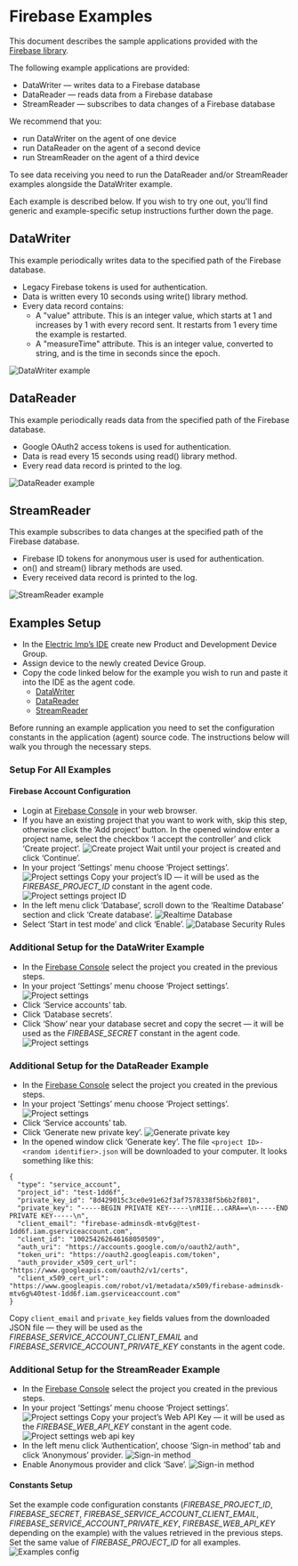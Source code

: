 # Firebase Examples

This document describes the sample applications provided with the [Firebase library](../README.md).

The following example applications are provided:
- DataWriter &mdash; writes data to a Firebase database
- DataReader &mdash; reads data from a Firebase database
- StreamReader &mdash; subscribes to data changes of a Firebase database

We recommend that you:
- run DataWriter on the agent of one device
- run DataReader on the agent of a second device
- run StreamReader on the agent of a third device

To see data receiving you need to run the DataReader and/or StreamReader examples alongside the DataWriter example.

Each example is described below. If you wish to try one out, you'll find generic and example-specific setup instructions further down the page.

## DataWriter

This example periodically writes data to the specified path of the Firebase database.
- Legacy Firebase tokens is used for authentication.
- Data is written every 10 seconds using write() library method.
- Every data record contains:
  - A "value" attribute. This is an integer value, which starts at 1 and increases by 1 with every record sent. It restarts from 1 every time the example is restarted.
  - A "measureTime" attribute. This is an integer value, converted to string, and is the time in seconds since the epoch.

![DataWriter example](../png/DataWriter.png)

## DataReader

This example periodically reads data from the specified path of the Firebase database.
- Google OAuth2 access tokens is used for authentication.
- Data is read every 15 seconds using read() library method.
- Every read data record is printed to the log.

![DataReader example](../png/DataReader.png)

## StreamReader

This example subscribes to data changes at the specified path of the Firebase database.
- Firebase ID tokens for anonymous user is used for authentication.
- on() and stream() library methods are used.
- Every received data record is printed to the log.

![StreamReader example](../png/StreamReader.png)

## Examples Setup

- In the [Electric Imp’s IDE](https://ide.electricimp.com/) create new Product and Development Device Group.
- Assign device to the newly created Device Group.
- Copy the code linked below for the example you wish to run and paste it into the IDE as the agent code.
  - [DataWriter](./DataWriter.agent.nut)
  - [DataReader](./DataReader.agent.nut)
  - [StreamReader](./StreamReader.agent.nut)

Before running an example application you need to set the configuration constants in the application (agent) source code. The instructions below will walk you through the necessary steps.

### Setup For All Examples

#### Firebase Account Configuration

- Login at [Firebase Console](https://console.firebase.google.com) in your web browser.
- If you have an existing project that you want to work with, skip this step, otherwise click the ‘Add project’ button.
In the opened window enter a project name, select the checkbox ‘I accept the controller’ and click ‘Create project’.
![Create project](../png/CreateProject.png)
Wait until your project is created and click ‘Continue’.
- In your project ‘Settings’ menu choose ‘Project settings’.
![Project settings](../png/ProjectSettings.png)
Copy your project’s ID &mdash; it will be used as the *FIREBASE_PROJECT_ID* constant in the agent code.
![Project settings project ID](../png/ProjectSettingsProjectId.png)
- In the left menu click ‘Database’, scroll down to the ‘Realtime Database’ section and click ‘Create database’.
![Realtime Database](../png/RealtimeDatabase.png)
- Select ‘Start in test mode’ and click ‘Enable’.
![Database Security Rules](../png/DatabaseSecurityRules.png)

### Additional Setup for the DataWriter Example

- In the [Firebase Console](https://console.firebase.google.com) select the project you created in the previous steps.
- In your project ‘Settings’ menu choose ‘Project settings’.
![Project settings](../png/ProjectSettings.png)
- Click ‘Service accounts’ tab.
- Click ‘Database secrets’.
- Click ‘Show’ near your database secret and copy the secret &mdash; it will be used as the *FIREBASE_SECRET* constant in the agent code.
![Project settings](../png/DatabaseSecret.png)

### Additional Setup for the DataReader Example
- In the [Firebase Console](https://console.firebase.google.com) select the project you created in the previous steps.
- In your project ‘Settings’ menu choose ‘Project settings’.
![Project settings](../png/ProjectSettings.png)
- Click ‘Service accounts’ tab.
- Click ‘Generate new private key’.
![Generate private key](../png/GeneratePrivateKey.png)
- In the opened window click ‘Generate key’. The file `<project ID>-<random identifier>.json` will be downloaded to your computer.
It looks something like this:
```
{
  "type": "service_account",
  "project_id": "test-1dd6f",
  "private_key_id": "8d429015c3ce0e91e62f3af7578338f5b6b2f801",
  "private_key": "-----BEGIN PRIVATE KEY-----\nMIIE...cARA==\n-----END PRIVATE KEY-----\n",
  "client_email": "firebase-adminsdk-mtv6g@test-1dd6f.iam.gserviceaccount.com",
  "client_id": "100254262646168050509",
  "auth_uri": "https://accounts.google.com/o/oauth2/auth",
  "token_uri": "https://oauth2.googleapis.com/token",
  "auth_provider_x509_cert_url": "https://www.googleapis.com/oauth2/v1/certs",
  "client_x509_cert_url": "https://www.googleapis.com/robot/v1/metadata/x509/firebase-adminsdk-mtv6g%40test-1dd6f.iam.gserviceaccount.com"
}
```
Copy `client_email` and `private_key` fields values from the downloaded JSON file &mdash; they will be used as the *FIREBASE_SERVICE_ACCOUNT_CLIENT_EMAIL* and *FIREBASE_SERVICE_ACCOUNT_PRIVATE_KEY* constants in the agent code.

### Additional Setup for the StreamReader Example
- In the [Firebase Console](https://console.firebase.google.com) select the project you created in the previous steps.
- In your project ‘Settings’ menu choose ‘Project settings’.
![Project settings](../png/ProjectSettings.png)
Copy your project’s Web API Key &mdash; it will be used as the *FIREBASE_WEB_API_KEY* constant in the agent code.
![Project settings web api key](../png/ProjectSettingsWebApiKey.png)
- In the left menu click ‘Authentication’, choose ‘Sign-in method’ tab and click ‘Anonymous’ provider.
![Sign-in method](../png/SignInMethod.png)
- Enable Anonymous provider and click ‘Save’.
![Sign-in method](../png/EnableAnonymousProvider.png)

#### Constants Setup

Set the example code configuration constants (*FIREBASE_PROJECT_ID*, *FIREBASE_SECRET*, *FIREBASE_SERVICE_ACCOUNT_CLIENT_EMAIL*, *FIREBASE_SERVICE_ACCOUNT_PRIVATE_KEY*, *FIREBASE_WEB_API_KEY* depending on the example) with the values retrieved in the previous steps. Set the same value of *FIREBASE_PROJECT_ID* for all examples.
![Examples config](../png/ExampleConfig.png)
